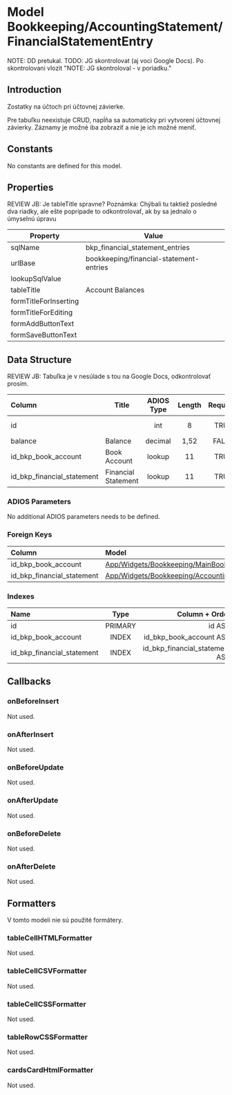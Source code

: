 # Model Bookkeeping/AccountingStatement/FinancialStatementEntry

NOTE: DD pretukal.
TODO: JG skontrolovat (aj voci Google Docs). Po skontrolovani vlozit "NOTE: JG skontroloval - v poriadku."

## Introduction

Zostatky na účtoch pri účtovnej závierke. 

Pre tabuľku neexistuje CRUD, napĺňa sa automaticky pri vytvorení účtovnej závierky. Záznamy je možné iba zobraziť a nie je ich možné meniť.

## Constants

No constants are defined for this model.

## Properties

REVIEW JB: Je tableTitle spravne? Poznámka: Chýbali tu taktiež posledné dva riadky, ale ešte poprípade to odkontrolovať, ak by sa jednalo o úmyselnú úpravu

| Property              | Value                               |
| --------------------- | ----------------------------------- |
| sqlName               | bkp_financial_statement_entries     |
| urlBase               | bookkeeping/financial-statement-entries |
| lookupSqlValue        |                                     |
| tableTitle            | Account Balances                    |
| formTitleForInserting |                                     |
| formTitleForEditing   |                                     |
| formAddButtonText     |                                     |
| formSaveButtonText    |                                     |

## Data Structure

REVIEW JB: Tabuľka je v nesúlade s tou na Google Docs, odkontrolovať prosím.

| Column                     | Title               | ADIOS Type | Length | Required | Notes               |
| :------------------------- | ------------------- | :--------: | :----: | :------: | :------------------ |
| id                         |                     |    int     |   8    |   TRUE   | Unique record ID    |
| balance                    | Balance             |  decimal   |  1,52  |  FALSE   | Balance             |
| id_bkp_book_account        | Book Account        |   lookup   |   11   |   TRUE   | Book Account        |
| id_bkp_financial_statement | Financial Statement |   lookup   |   11   |   TRUE   | Financial Statement |

### ADIOS Parameters

No additional ADIOS parameters needs to be defined.

### Foreign Keys

| Column                     | Model                                                                                                                                  | Relation | OnUpdate | OnDelete |
| :------------------------- | :------------------------------------------------------------------------------------------------------------------------------------- | :------: | :------: | :------: |
| id_bkp_book_account        | [App/Widgets/Bookkeeping/MainBook/Models/BookAccount](../../../Bookkeeping/MainBook/Models/BookAccount.md)                                     |   1:N    | Cascade  | Restrict |
| id_bkp_financial_statement | [App/Widgets/Bookkeeping/AccountingStatement/Models/FinancialStatement](../../../Bookkeeping/AccountingStatement/Models/FinancialStatement.md) |   1:N    | Cascade  | Restrict |

### Indexes

| Name                       |  Type   |                 Column + Order |
| :------------------------- | :-----: | -----------------------------: |
| id                         | PRIMARY |                         id ASC |
| id_bkp_book_account        |  INDEX  |        id_bkp_book_account ASC |
| id_bkp_financial_statement |  INDEX  | id_bkp_financial_statement ASC |

## Callbacks

### onBeforeInsert

Not used.

### onAfterInsert

Not used.

### onBeforeUpdate

Not used.

### onAfterUpdate

Not used.

### onBeforeDelete

Not used.

### onAfterDelete

Not used.

## Formatters

V tomto modeli nie sú použité formátery.

### tableCellHTMLFormatter

Not used.

### tableCellCSVFormatter

Not used.

### tableCellCSSFormatter

Not used.

### tableRowCSSFormatter

Not used.

### cardsCardHtmlFormatter

Not used.
